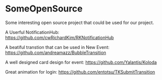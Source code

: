 # SomeOpenSource

Some interesting open source project that could be used for our project.

A Userful NotificationHub:
https://github.com/cwRichardKim/RKNotificationHub

A beatiful transtion that can be used in New Event:
https://github.com/andreamazz/BubbleTransition

A well designed card design for event:
https://github.com/Yalantis/Koloda

Great animation for login:
https://github.com/entotsu/TKSubmitTransition

